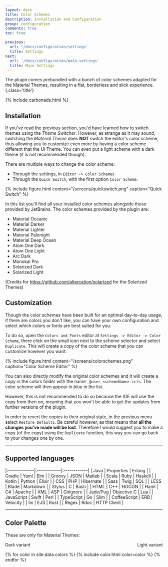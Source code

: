 ```yaml
---
layout: docs
title: Color Schemes
description: Installation and Configuration
group: configuration
comments: true
toc: true

previous:
  url: '/docs/configuration/settings'
  title: Settings
next:
  url: '/docs/configuration/main-settings'
  title: Main Settings
---
```


The plugin comes prebundled with a bunch of color schemes adapted for the Material Themes, resulting in a flat,
borderless and slick experience.
{:class='title'}

{% include carbonads.html %}

## Installation

If you've read the previous section, you'd have learned how to switch themes using the _Theme Switcher_. However, as
strange as it may sound, switching the _Material Theme_ does **NOT** switch the editor's color scheme, thus allowing you
to customize even more by having a color scheme different that the UI Theme. You can even put a light scheme with a dark
theme (it is not recommended though).

There are multiple ways to change the color scheme:
- Through the settings, in `Editor -> Color Schemes`
- Through the `Quick Switch`, with the first option `Color Scheme`.

{% include figure.html content="/screens/quickswitch.png" caption="Quick Switch" %}

In this list you'll find all your installed color schemes alongside those provided by JetBrains. The color schemes
provided by the plugin are:
- Material Oceanic
- Material Darker
- Material Lighter
- Material Palenight
- Material Deep Ocean
- Atom One Dark
- Atom One Light
- Arc Dark
- Monokai Pro
- Solarized Dark
- Solarized Light

(Credits for https://github.com/altercation/solarized for the Solarized Themes)

## Customization

Though the color schemes have been built for an optimal day-to-day usage, if there are colors you don't like, you can
have your own configuration and select which colors or fonts are best suited for you.

To do so, open the `Colors and Fonts` editor at `Settings -> Editor -> Color Scheme`, there click on the small icon next
to the scheme selector and select `Duplicate`. This will create a copy of the color scheme that you can customize however
you want.

{% include figure.html content="/screens/colorschemes.png" caption="Color Scheme Editor" %}

You can also directly modify the original color schemes and it will create a copy in the colors folder with the name
`_@user_<schemeName>.icls`. The color scheme will then appear in *blue* in the list.

However, this is not recommended to do so because the IDE will use the copy from then on, meaning that you won't be able
to get the updates from further versions of the plugin.

In order to revert the copies to their original state, in the previous menu select `Restore Defaults`. Be careful
however, as that means that __all the changes you've made will be lost__. Therefore I would suggest you to make a copy
(of the copy) using the `Duplicate` function, this way you can go back to your changes one by one.

----------
## Supported languages

|:-------------|:------------|:------------|
| Java         | Properties  | Erlang      |
| Gradle       | Yaml        | Elm         |
| Groovy       | JSON        | Matlab      |
| Scala        | Ruby        | Haskell     |
| Kotlin       | Python      | Elixir      |
| CSS          | PHP         | Hibernate   |
| Sass         | Twig        | SQL         |
| LESS         | Blade       | Markdown    |
| Stylus       | C           | Bash        |
| HTML         | C++         | HOCON       |
| Haml         | C#          | Apache      |
| XML          | ASP         | Gitignore   |
| Jade/Pug     | Objective C | Lua         |
| JavaScript   | Swift       | Perl        |
| TypeScript   | Go          | Slim        |
| CoffeeScript | ERB         | Velocity    |
| Ini          | EJS         | Rust        |
| Regex        | Rdoc        | HTTP Client |

----------
## Color Palette

These are only for Material Themes:

<span style="float:none">Dark variant</span>
<span style="float:right">Light variant</span>

{% for color in site.data.colors %}
{% include color.html color=color %}
{% endfor %}
